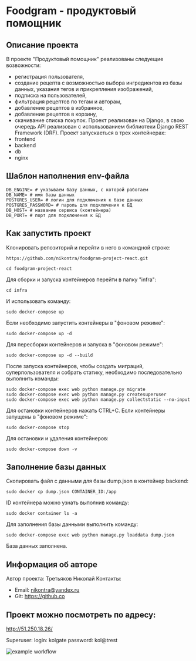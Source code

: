 # Foodgram - продуктовый помощник
## **Описание проекта**
В проекте "Продуктовый помощник" реализованы следуещие возвожности:
 - регистрация пользователя,
 - создание рецепта с возможностью выбора ингредиентов из базы данных, указания тегов и прикрепления изображений,
 - подписка на пользователей,
 - фильтрация рецептов по тегам и авторам,
 - добавление рецептов в избранное,
 - добавление рецептов в корзину,
 - скачивание списка покупок.
Проект реализован на Django, в свою очередь API реализован с использованием библиотеки Django REST Framework (DRF).
Проект запускаеться в трех контейнерах:
 - frontend
 - backend
 - db
 - nginx

## **Шаблон наполнения env-файла**
```
DB_ENGINE= # указываем базу данных, с которой работаем
DB_NAME= # имя базы данных
POSTGRES_USER= # логин для подключения к базе данных
POSTGRES_PASSWORD= # пароль для подключения к БД
DB_HOST= # название сервиса (контейнера)
DB_PORT= # порт для подключения к БД 
```

## **Как запустить проект**

Клонировать репозиторий и перейти в него в командной строке:

```
https://github.com/nikontra/foodgram-project-react.git

```
```
cd foodgram-project-react
```
Для сборки и запуска контейнеров перейти в папку "infra":
```
cd infra
```
И использовать команду:
```
sudo docker-compose up
```
Если необходимо запустить контейнеры в "фоновом режиме":
```
sudo docker-compose up -d
```
Для пересборки контейнеров и запуска в "фоновом режиме":
```
sudo docker-compose up -d --build
```
После запуска контейнеров,  чтобы создать миграций, суперпользователя и собрать статику, необходимо последовательно выполнить команды:
```
sudo docker-compose exec web python manage.py migrate 
sudo docker-compose exec web python manage.py createsuperuser
sudo docker-compose exec web python manage.py collectstatic --no-input
```
Для остановки контейнеров нажать CTRL+C.
Если контейнеры запущены в "фоновом режиме":
```
sudo docker-compose stop
```
Для остановки и удаления контейнеров:
```
sudo docker-compose down -v
```

## **Заполнение базы данных**
Скопировать файл с данными для базы dump.json в контейнер backend:
```
sudo docker cp dump.json CONTAINER_ID:/app
```
ID контейнера можно узнать выполнив команду:
```
sudo docker container ls -a
```
Для заполнения базы данными выполнить команду:
```
sudo docker-compose exec web python manage.py loaddata dump.json
```
База данных заполнена.

## **Информация об авторе**
Автор проекта: Третьяков Николай
Контакты: 
 - Email: nikontra@yandex.ru
 - Git: https://github.co


## **Проект можно посмотреть по адресу:**

http://51.250.18.26/

Superuser:
login: kolgate
password: kol@trest

![example workflow](https://github.com/nikontra/yamdb_final/actions/workflows/yamdb_workflow.yml/badge.svg)